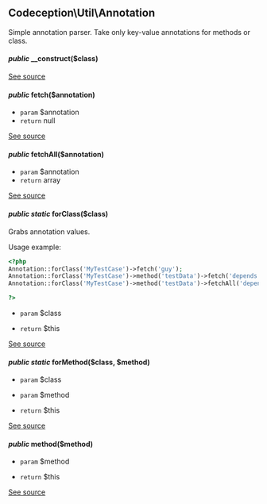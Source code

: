 
## Codeception\Util\Annotation



Simple annotation parser. Take only key-value annotations for methods or class.





#### *public* __construct($class) 

[See source](https://github.com/Codeception/Codeception/blob/master/src/Codeception/Util/Annotation.php#L63)

#### *public* fetch($annotation) 

 * `param`  $annotation
 * `return`  null

[See source](https://github.com/Codeception/Codeception/blob/master/src/Codeception/Util/Annotation.php#L83)

#### *public* fetchAll($annotation) 

 * `param`  $annotation
 * `return`  array

[See source](https://github.com/Codeception/Codeception/blob/master/src/Codeception/Util/Annotation.php#L96)

#### *public static* forClass($class) 

Grabs annotation values.

Usage example:

``` php
<?php
Annotation::forClass('MyTestCase')->fetch('guy');
Annotation::forClass('MyTestCase')->method('testData')->fetch('depends');
Annotation::forClass('MyTestCase')->method('testData')->fetchAll('depends');

?>
```

 * `param`  $class

 * `return`  $this

[See source](https://github.com/Codeception/Codeception/blob/master/src/Codeception/Util/Annotation.php#L39)

#### *public static* forMethod($class, $method) 

 * `param`  $class
 * `param`  $method

 * `return`  $this

[See source](https://github.com/Codeception/Codeception/blob/master/src/Codeception/Util/Annotation.php#L58)

#### *public* method($method) 

 * `param`  $method

 * `return`  $this

[See source](https://github.com/Codeception/Codeception/blob/master/src/Codeception/Util/Annotation.php#L73)

